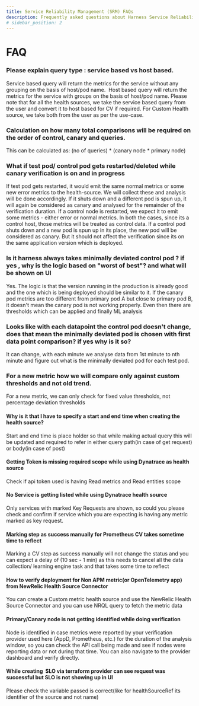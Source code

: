 ```yaml
---
title: Service Reliability Management (SRM) FAQs
description: Frequently asked questions about Harness Service Reliability Management (SRM).
# sidebar_position: 2
---
```

# FAQ

### Please explain query type : service based vs host based.

Service based query will return the metrics for the service without any grouping on the basis of host/pod name. 
Host based query will return the metrics for the service with groups on the basis of host/pod name. 
Please note that for all the health sources, we take the service based query from the user and convert it to host based for CV if required. 
For Custom Health source, we take both from the user as per the use-case.

### Calculation on how many total comparisons will be required on the order of control, canary and queries.

This can be calculated as: (no of queries) * (canary node * primary node)

### What if test pod/ control pod gets restarted/deleted while canary verification is on and in progress

If test pod gets restarted, it would emit the same normal metrics or some new error metrics to the health-source. We will collect these and analysis will be done accordingly. 
If it shuts down and a different pod is spun up, it will again be considered as canary and analysed for the remainder of the verification duration. 
If a control node is restarted, we expect it to emit some metrics - either error or normal metrics. In both the cases, since its a control host, those metrics will be treated as control data. 
If a control pod shuts down and a new pod is spun up in its place, the new pod will be considered as canary. But it should not affect the verification since its on the same application version which is deployed.

### Is it harness always takes minimally deviated control pod ? if yes , why is the logic based on "worst of best"? and what will be shown on UI

Yes. The logic is that the version running in the production is already good and the one which is being deployed should be similar to it. If the canary pod metrics are too different from primary pod A but close to primary pod B, it doesn't mean the canary pod is not working properly. Even then there are thresholds which can be applied and finally ML analysis

### Looks like with each datapoint the control pod doesn't change, does that mean the minimally deviated pod is chosen with first data point comparison? if yes why is it so?

It can change, with each minute we analyse data from 1st minute to nth minute and figure out what is the minimally deviated pod for each test pod.

### For a new metric how we will compare only against custom thresholds and not old trend.

For a new metric, we can only check for fixed value thresholds, not percentage deviation thresholds

#### Why is it that I have to specify a start and end time when creating the health source? 
Start and end time is place holder so that while making actual query this will be updated and required to refer in either query path(in case of get request) or body(in case of post)

#### Getting Token is missing required scope while using Dynatrace as health source
Check if api token used is having Read metrics and Read entities scope

####  No Service is getting listed while using Dynatrace health source
Only services with marked Key Requests are shown, so could you please check and confirm if service which you are expecting is having any metric marked as key request.

#### Marking step as success manually for Prometheus CV  takes sometime time to reflect
Marking a CV step as success manually will not change the status and you can expect a delay of (10 sec - 1 min) as this needs to cancel all the data collection/ learning engine task and that takes some time to reflect

#### How to verify deployment for  Non APM metric(or OpenTelemetry app) from NewRelic Health Source Connector
You can create a Custom metric health source and use the NewRelic Health Source Connector and you can use NRQL query to fetch the metric data


#### Primary/Canary node is not getting identified while doing verification 
Node is identified in case metrics were reported by your verification provider used here (AppD, Prometheus, etc.) for the duration of the analysis window, so you can check the API call being made and see if nodes were reporting data or not during that time. You can also navigate to the provider dashboard and verify directly.

#### While creating  SLO via terraform provider can see request was successful but SLO is not showing up in UI
Please check the variable passed is correct(like for healthSourceRef its identifier of the source and not name)

